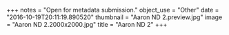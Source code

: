 +++
notes = "Open for metadata submission."
object_use = "Other"
date = "2016-10-19T20:11:19.890520"
thumbnail = "Aaron ND 2.preview.jpg"
image = "Aaron ND 2.2000x2000.jpg"
title = "Aaron ND 2"
+++
